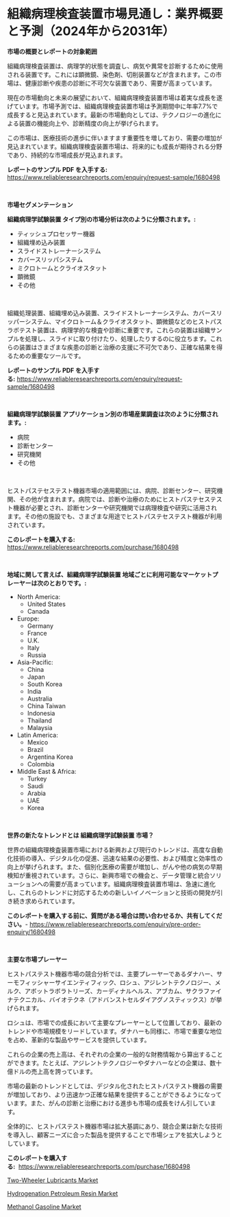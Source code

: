 <p><h1>組織病理検査装置市場見通し：業界概要と予測（2024年から2031年）</h1></p><p><strong>市場の概要とレポートの対象範囲</strong></p>
<p><p>組織病理検査装置は、病理学的状態を調査し、病気や異常を診断するために使用される装置です。これには顕微鏡、染色剤、切削装置などが含まれます。この市場は、健康診断や疾患の診断に不可欠な装置であり、需要が高まっています。</p><p>現在の市場動向と未来の展望において、組織病理検査装置市場は着実な成長を遂げています。市場予測では、組織病理検査装置市場は予測期間中に年率7.7%で成長すると見込まれています。最新の市場動向としては、テクノロジーの進化による装置の機能向上や、診断精度の向上が挙げられます。</p><p>この市場は、医療技術の進歩に伴いますます重要性を増しており、需要の増加が見込まれています。組織病理検査装置市場は、将来的にも成長が期待される分野であり、持続的な市場成長が見込まれます。</p></p>
<p><strong>レポートのサンプル PDF を入手する:</strong> <a href="https://www.reliableresearchreports.com/enquiry/request-sample/1680498">https://www.reliableresearchreports.com/enquiry/request-sample/1680498</a></p>
<p>&nbsp;</p>
<p><strong>市場セグメンテーション</strong></p>
<p><strong>組織病理学試験装置 タイプ別の市場分析は次のように分類されます。:</strong></p>
<p><ul><li>ティッシュプロセッサー機器</li><li>組織埋め込み装置</li><li>スライドストレーナーシステム</li><li>カバースリッパシステム</li><li>ミクロトームとクライオスタット</li><li>顕微鏡</li><li>その他</li></ul></p>
<p>&nbsp;</p>
<p><p>組織処理装置、組織埋め込み装置、スライドストレーナーシステム、カバースリッパーシステム、マイクロトーム＆クライオスタット、顕微鏡などのヒストパスラボテスト装置は、病理学的な検査や診断に重要です。これらの装置は組織サンプルを処理し、スライドに取り付けたり、処理したりするのに役立ちます。これらの装置はさまざまな疾患の診断と治療の支援に不可欠であり、正確な結果を得るための重要なツールです。</p></p>
<p><strong>レポートのサンプル PDF を入手する:</strong>&nbsp;<a href="https://www.reliableresearchreports.com/enquiry/request-sample/1680498">https://www.reliableresearchreports.com/enquiry/request-sample/1680498</a></p>
<p>&nbsp;</p>
<p><strong> 組織病理学試験装置 アプリケーション別の市場産業調査は次のように分類されます。:</strong></p>
<p><ul><li>病院</li><li>診断センター</li><li>研究機関</li><li>その他</li></ul></p>
<p>&nbsp;</p>
<p><p>ヒストパステセステスト機器市場の適用範囲には、病院、診断センター、研究機関、その他が含まれます。病院では、診断や治療のためにヒストパステセステスト機器が必要とされ、診断センターや研究機関では病理検査や研究に活用されます。その他の施設でも、さまざまな用途でヒストパステセステスト機器が利用されています。</p></p>
<p><strong>このレポートを購入する:</strong>&nbsp; <a href="https://www.reliableresearchreports.com/purchase/1680498">https://www.reliableresearchreports.com/purchase/1680498</a></p>
<p>&nbsp;</p>
<p><strong>地域に関して言えば、組織病理学試験装置 地域ごとに利用可能なマーケットプレーヤーは次のとおりです。:</strong></p>
<p><ul>
    <li>
        North America:
        <ul>
            <li>United States</li>
            <li>Canada</li>
        </ul>
    </li>
    <li>
        Europe:
        <ul>
            <li>Germany</li>
            <li>France</li>
            <li>U.K.</li>
            <li>Italy</li>
            <li>Russia</li>
        </ul>
    </li>
    <li>
        Asia-Pacific:
        <ul>
            <li>China</li>
            <li>Japan</li>
            <li>South Korea</li>
            <li>India</li>
            <li>Australia</li>
            <li>China Taiwan</li>
            <li>Indonesia</li>
            <li>Thailand</li>
            <li>Malaysia</li>
        </ul>
    </li>
    <li>
        Latin America:
        <ul>
            <li>Mexico</li>
            <li>Brazil</li>
            <li>Argentina Korea</li>
            <li>Colombia</li>
        </ul>
    </li>
    <li>
        Middle East & Africa:
        <ul>
            <li>Turkey</li>
            <li>Saudi</li>
            <li>Arabia</li>
            <li>UAE</li>
            <li>Korea</li>
        </ul>
    </li>
    </ul></p>
<p>&nbsp;</p>
<p><strong>世界の新たなトレンドとは 組織病理学試験装置 市場？</strong></p>
<p><p>世界の組織病理検査装置市場における新興および現行のトレンドは、高度な自動化技術の導入、デジタル化の促進、迅速な結果の必要性、および精度と効率性の向上が挙げられます。また、個別化医療の需要が増加し、がんや他の病気の早期検知が重視されています。さらに、新興市場での機会と、データ管理と統合ソリューションへの需要が高まっています。組織病理検査装置市場は、急速に進化し、これらのトレンドに対応するための新しいイノベーションと技術の開発が引き続き求められています。</p></p>
<p><strong>このレポートを購入する前に、質問がある場合は問い合わせるか、共有してください。</strong>- <a href="https://www.reliableresearchreports.com/enquiry/pre-order-enquiry/1680498">https://www.reliableresearchreports.com/enquiry/pre-order-enquiry/1680498</a></p>
<p>&nbsp;</p>
<p><strong>主要な市場プレーヤー</strong></p>
<p><p>ヒストパステスト機器市場の競合分析では、主要プレーヤーであるダナハー、サーモフィッシャーサイエンティフィック、ロシュ、アジレントテクノロジー、メルク、アボットラボラトリーズ、カーディナルヘルス、アブカム、サクラファイナテクニカル、バイオテクネ（アドバンストセルダイアグノスティックス）が挙げられます。</p><p>ロシュは、市場での成長において主要なプレーヤーとして位置しており、最新のトレンドや市場規模をリードしています。ダナハーも同様に、市場で重要な地位を占め、革新的な製品やサービスを提供しています。</p><p>これらの企業の売上高は、それぞれの企業の一般的な財務情報から算出することができます。たとえば、アジレントテクノロジーやダナハーなどの企業は、数十億ドルの売上高を誇っています。</p><p>市場の最新のトレンドとしては、デジタル化されたヒストパステスト機器の需要が増加しており、より迅速かつ正確な結果を提供することができるようになっています。また、がんの診断と治療における進歩も市場の成長をけん引しています。</p><p>全体的に、ヒストパステスト機器市場は拡大基調にあり、競合企業は新たな技術を導入し、顧客ニーズに合った製品を提供することで市場シェアを拡大しようとしています。</p></p>
<p><strong>このレポートを購入する:</strong>&nbsp;&nbsp;<a href="https://www.reliableresearchreports.com/purchase/1680498">https://www.reliableresearchreports.com/purchase/1680498</a></p>
<p><p><a href="https://view.publitas.com/reportprime-1/global-two-wheeler-lubricants-market-size-and-market-trends-insights-and-projections-from-2023-to-2030/">Two-Wheeler Lubricants Market</a></p><p><a href="https://view.publitas.com/reportprime-1/hydrogenation-petroleum-resin-market-analysis-and-market-size-global-industry-overview-market-segmentation-and-forecast-2023-to-2030/">Hydrogenation Petroleum Resin Market</a></p><p><a href="https://view.publitas.com/reportprime-1/global-methanol-gasoline-market-by-types-applications-and-major-players-with-regional-growth-rate-analysis-and-development-situation-from-2023-to-2030/">Methanol Gasoline Market</a></p></p>